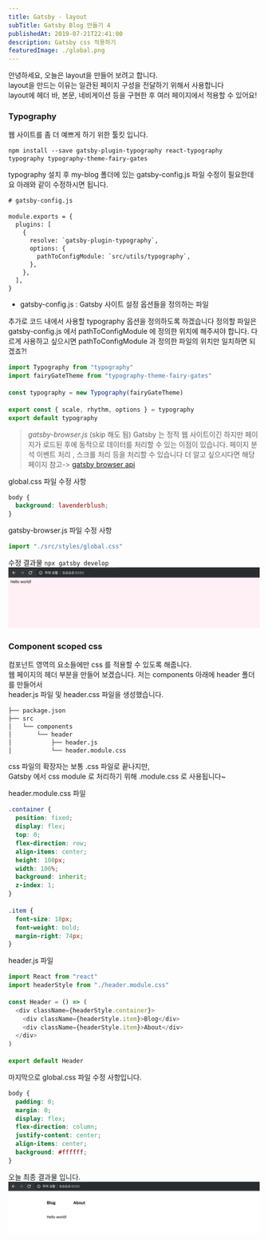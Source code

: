 ```yaml
---
title: Gatsby - layout
subTitle: Gatsby Blog 만들기 4
publishedAt: 2019-07-21T22:41:00
description: Gatsby css 적용하기
featuredImage: ./global.png
---
```


안녕하세요, 오늘은 layout을 만들어 보려고 합니다.  
layout을 만드는 이유는 일관된 페이지 구성을 전달하기 위해서 사용합니다  
layout에 헤더 바, 본문, 네비게이션 등을 구현한 후 여러 페이지에서 적용할 수 있어요!

### Typography

웹 사이트를 좀 더 예쁘게 하기 위한 툴킷 입니다.

```shell
npm install --save gatsby-plugin-typography react-typography typography typography-theme-fairy-gates
```

typography 설치 후 my-blog 폴더에 있는 gatsby-config.js 파일 수정이 필요한데요
아래와 같이 수정하시면 됩니다.

```
# gatsby-config.js

module.exports = {
  plugins: [
    {
      resolve: `gatsby-plugin-typography`,
      options: {
        pathToConfigModule: `src/utils/typography`,
      },
    },
  ],
}
```

- gatsby-config.js : Gatsby 사이트 설정 옵션들을 정의하는 파일

추가로 코드 내에서 사용할 typography 옵션을 정의하도록 하겠습니다
정의할 파일은 gatsby-config.js 에서 pathToConfigModule 에 정의한 위치에 해주셔야 합니다.
다르게 사용하고 싶으시면 pathToConfigModule 과 정의한 파일의 위치만 일치하면 되겠죠?!

```javascript
import Typography from "typography"
import fairyGateTheme from "typography-theme-fairy-gates"

const typography = new Typography(fairyGateTheme)

export const { scale, rhythm, options } = typography
export default typography
```

> _gatsby-browser.js_ (skip 해도 됨)
> Gatsby 는 정적 웹 사이트이긴 하지만 페이지가 로드된 후에 동적으로
> 데이터를 처리할 수 있는 이점이 있습니다.
> 페이지 분석 이벤트 처리 , 스크롤 처리 등을 처리할 수 있습니다
> 더 알고 싶으시다면 해당 페이지 참고-> [gatsby browser api](https://www.gatsbyjs.org/docs/browser-apis/)

global.css 파일 수정 사항

```css
body {
  background: lavenderblush;
}
```

gatsby-browser.js 파일 수정 사항

```javascript
import "./src/styles/global.css"
```

수정 결과물 `npx gatsby develop`
![gatsby-hello-world](./global.png)

### Component scoped css

컴포넌트 영역의 요소들에만 css 를 적용할 수 있도록 해줍니다.  
웹 페이지의 헤더 부분을 만들어 보겠습니다.
저는 components 아래에 header 폴더를 만들어서  
header.js 파일 및 header.css 파일을 생성했습니다.

```
├── package.json
├── src
│   └── components
│       └── header
│           ├── header.js
│           └── header.module.css
```

css 파일의 확장자는 보통 .css 파일로 끝나지만,  
Gatsby 에서 css module 로 처리하기 위해 .module.css 로 사용됩니다~

header.module.css 파일

```css
.container {
  position: fixed;
  display: flex;
  top: 0;
  flex-direction: row;
  align-items: center;
  height: 100px;
  width: 100%;
  background: inherit;
  z-index: 1;
}

.item {
  font-size: 18px;
  font-weight: bold;
  margin-right: 74px;
}
```

header.js 파일

```javascript
import React from "react"
import headerStyle from "./header.module.css"

const Header = () => (
  <div className={headerStyle.container}>
    <div className={headerStyle.item}>Blog</div>
    <div className={headerStyle.item}>About</div>
  </div>
)

export default Header
```

마지막으로 global.css 파일 수정 사항입니다.

```css
body {
  padding: 0;
  margin: 0;
  display: flex;
  flex-direction: column;
  justify-content: center;
  align-items: center;
  background: #ffffff;
}
```

오늘 최종 결과물 입니다.
![gatsby-hello-world](./component-scoped-css.png)
